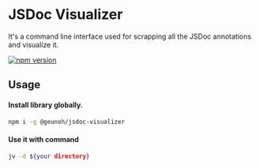 # JSDoc Visualizer

It's a command line interface used for scrapping all the JSDoc annotations and visualize it.

[![npm version](https://badge.fury.io/js/@geunoh%2Fjsdoc-visualizer.svg)](https://badge.fury.io/js/@geunoh%2Fjsdoc-visualizer)

## Usage

#### Install library globally.

```bash
npm i -g @geunoh/jsdoc-visualizer
```

#### Use it with command

```bash
jv -d ${your directory}
```

